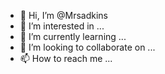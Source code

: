 - 👋 Hi, I’m @Mrsadkins
- 👀 I’m interested in ...
- 🌱 I’m currently learning ...
- 💞️ I’m looking to collaborate on ...
- 📫 How to reach me ...

<!---
Mrsadkins/Mrsadkins is a ✨ special ✨ repository because its `README.md` (this file) appears on your GitHub profile.
You can click the Preview link to take a look at your changes.
--->
